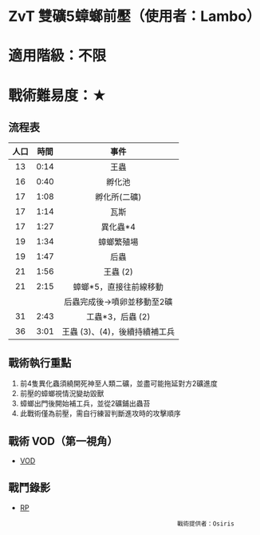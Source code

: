 # ZvT 雙礦5蟑螂前壓（使用者：Lambo）
# 適用階級：不限
# 戰術難易度：★
## 流程表

| 人口 | 時間 |              事件             |
|:----:|:----:|:-----------------------------:|
|  13  | 0:14 |              王蟲             |
|  16  | 0:40 |             孵化池            |
|  17  | 1:08 |          孵化所(二礦)         |
|  17  | 1:14 |              瓦斯             |
|  17  | 1:27 |            異化蟲*4           |
|  19  | 1:34 |           蟑螂繁殖場          |
|  19  | 1:47 |              后蟲             |
|  21  | 1:56 |            王蟲 (2)           |
|  21  | 2:15 |     蟑螂*5，直接往前線移動    |
|      |      |  后蟲完成後->噴卵並移動至2礦  |
|  31  | 2:43 |        工蟲*3，后蟲 (2)       |
|  36  | 3:01 | 王蟲 (3)、(4)，後續持續補工兵 |

## 戰術執行重點
1. 前4隻異化蟲須繞開死神至人類二礦，並盡可能拖延對方2礦進度
2. 前壓的蟑螂視情況變劫毀獸
3. 蟑螂出門後開始補工兵，並從2礦鋪出蟲苔
4. 此戰術僅為前壓，需自行練習判斷進攻時的攻擊順序

## 戰術 VOD（第一視角）
+ [VOD](https://youtu.be/xgLhqTg67Eo)

## 戰鬥錄影
+ [RP](https://github.com/starcraftfamily/SCF-Tactics/raw/master/ZvT/2Base%205Roach/ZvT_2base5roach.SC2Replay)


                                                  戰術提供者：Osiris
